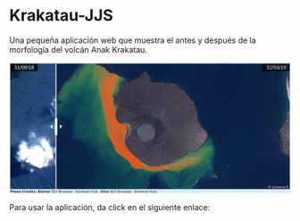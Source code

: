 # Krakatau-JJS
Una pequeña aplicación web que muestra el antes y después de la morfología del volcán Anak Krakatau.

![](krakatau.gif)

Para usar la aplicación, da click en el siguiente enlace: 
